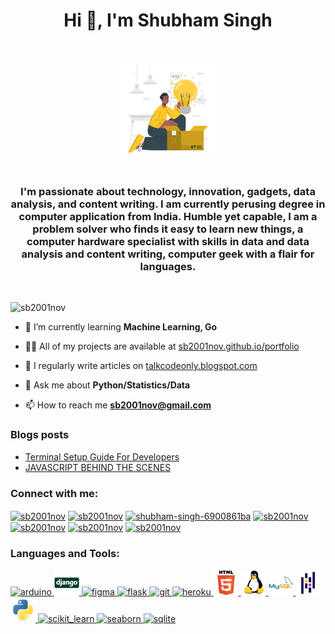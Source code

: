<h1 align="center">Hi 👋, I'm Shubham Singh</h1>
<p align="center">
  <br><br>
  <img src="static/main.svg" width="30%">
  <br><br>
</p>
<h3 align="center">I'm passionate about technology, innovation, gadgets, data analysis, and content writing. I am currently perusing degree in computer application from India. Humble yet capable, I am a problem solver who finds it easy to learn new things, a computer hardware specialist with skills in data and data analysis and content writing, computer geek with a flair for languages.</h3>

<br>

<p align="left"> <img src="https://komarev.com/ghpvc/?username=sb2001nov&label=Profile%20views&color=0e75b6&style=flat" alt="sb2001nov" /> </p>

- 🌱 I’m currently learning **Machine Learning, Go**

- 👨‍💻 All of my projects are available at [sb2001nov.github.io/portfolio](https://sb2001nov.github.io/portfolio)

- 📝 I regularly write articles on [talkcodeonly.blogspot.com](https://talkcodeonly.blogspot.com)

- 💬 Ask me about **Python/Statistics/Data**

- 📫 How to reach me **sb2001nov@gmail.com**

### **Blogs posts**

<!-- BLOG-POST-LIST:START -->
- [Terminal Setup Guide For Developers](https://dev.to/sb2001nov/terminal-setup-guide-for-developers-38j3)
- [JAVASCRIPT BEHIND THE SCENES](https://dev.to/sb2001nov/javascript-behind-the-scenes-394n)
<!-- BLOG-POST-LIST:END -->

<h3 align="left"><b>Connect with me:</b></h3>
<p align="left">
<a href="https://dev.to/sb2001nov" target="blank"><img align="center" src="https://raw.githubusercontent.com/rahuldkjain/github-profile-readme-generator/master/src/images/icons/Social/devto.svg" alt="sb2001nov" height="30" width="40" /></a>
<a href="https://twitter.com/sb2001nov" target="blank"><img align="center" src="https://raw.githubusercontent.com/rahuldkjain/github-profile-readme-generator/master/src/images/icons/Social/twitter.svg" alt="sb2001nov" height="30" width="40" /></a>
<a href="https://linkedin.com/in/shubham-singh-6900861ba" target="blank"><img align="center" src="https://raw.githubusercontent.com/rahuldkjain/github-profile-readme-generator/master/src/images/icons/Social/linked-in-alt.svg" alt="shubham-singh-6900861ba" height="30" width="40" /></a>
<a href="https://kaggle.com/shubhamsingh2001" target="blank"><img align="center" src="https://raw.githubusercontent.com/rahuldkjain/github-profile-readme-generator/master/src/images/icons/Social/kaggle.svg" alt="sb2001nov" height="30" width="40" /></a>
<a href="https://fb.com/sb2001nov" target="blank"><img align="center" src="https://raw.githubusercontent.com/rahuldkjain/github-profile-readme-generator/master/src/images/icons/Social/facebook.svg" alt="sb2001nov" height="30" width="40" /></a>
<a href="https://instagram.com/sb2001nov" target="blank"><img align="center" src="https://raw.githubusercontent.com/rahuldkjain/github-profile-readme-generator/master/src/images/icons/Social/instagram.svg" alt="sb2001nov" height="30" width="40" /></a>
<a href="https://www.codechef.com/users/sb2001nov" target="blank"><img align="center" src="https://cdn.jsdelivr.net/npm/simple-icons@3.1.0/icons/codechef.svg" alt="sb2001nov" height="30" width="40" /></a>
<br>

<h3 align="left"><b>Languages and Tools:</b></h3>
<p align="left"> 
  <a href="https://www.arduino.cc/" target="_blank" rel="noreferrer"> <img src="https://cdn.worldvectorlogo.com/logos/arduino-1.svg" alt="arduino" width="40" height="40"/> </a> <a href="https://www.djangoproject.com/" target="_blank" rel="noreferrer"> <img src="https://raw.githubusercontent.com/devicons/devicon/master/icons/django/django-original.svg" alt="django" width="40" height="40"/> </a> <a href="https://www.figma.com/" target="_blank" rel="noreferrer"> <img src="https://www.vectorlogo.zone/logos/figma/figma-icon.svg" alt="figma" width="40" height="40"/> </a> <a href="https://flask.palletsprojects.com/" target="_blank" rel="noreferrer"> <img src="https://www.vectorlogo.zone/logos/pocoo_flask/pocoo_flask-icon.svg" alt="flask" width="40" height="40"/> </a> <a href="https://git-scm.com/" target="_blank" rel="noreferrer"> <img src="https://www.vectorlogo.zone/logos/git-scm/git-scm-icon.svg" alt="git" width="40" height="40"/> </a> <a href="https://heroku.com" target="_blank" rel="noreferrer"> <img src="https://www.vectorlogo.zone/logos/heroku/heroku-icon.svg" alt="heroku" width="40" height="40"/> </a> <a href="https://www.w3.org/html/" target="_blank" rel="noreferrer"> <img src="https://raw.githubusercontent.com/devicons/devicon/master/icons/html5/html5-original-wordmark.svg" alt="html5" width="40" height="40"/> </a> <a href="https://www.linux.org/" target="_blank" rel="noreferrer"> <img src="https://raw.githubusercontent.com/devicons/devicon/master/icons/linux/linux-original.svg" alt="linux" width="40" height="40"/> </a> <a href="https://www.mysql.com/" target="_blank" rel="noreferrer"> <img src="https://raw.githubusercontent.com/devicons/devicon/master/icons/mysql/mysql-original-wordmark.svg" alt="mysql" width="40" height="40"/> </a> <a href="https://pandas.pydata.org/" target="_blank" rel="noreferrer"> <img src="https://raw.githubusercontent.com/devicons/devicon/2ae2a900d2f041da66e950e4d48052658d850630/icons/pandas/pandas-original.svg" alt="pandas" width="40" height="40"/> </a> <a href="https://www.python.org" target="_blank" rel="noreferrer"> <img src="https://raw.githubusercontent.com/devicons/devicon/master/icons/python/python-original.svg" alt="python" width="40" height="40"/> </a> <a href="https://scikit-learn.org/" target="_blank" rel="noreferrer"> <img src="https://upload.wikimedia.org/wikipedia/commons/0/05/Scikit_learn_logo_small.svg" alt="scikit_learn" width="40" height="40"/> </a> <a href="https://seaborn.pydata.org/" target="_blank" rel="noreferrer"> <img src="https://seaborn.pydata.org/_images/logo-mark-lightbg.svg" alt="seaborn" width="40" height="40"/> </a> <a href="https://www.sqlite.org/" target="_blank" rel="noreferrer"> <img src="https://www.vectorlogo.zone/logos/sqlite/sqlite-icon.svg" alt="sqlite" width="40" height="40"/> </a>
</p>
